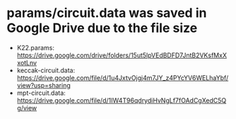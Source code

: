 # params/circuit.data was saved in Google Drive due to the file size

- K22.params: https://drive.google.com/drive/folders/15ut5lpVEdBDFD7JntB2VKsfMxXxotLnv
- keccak-circuit.data: https://drive.google.com/file/d/1u4JxtvOjgj4m7JY_z4PYcYV6WELhaYbf/view?usp=sharing
- mpt-circuit.data: https://drive.google.com/file/d/1IW4T96qdrydiHvNgLf7fOAdCgXedC5Qg/view
